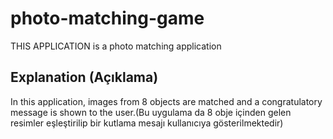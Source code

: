 # photo-matching-game
THIS APPLICATION is a photo matching application
## Explanation (Açıklama)
In this application, images from 8 objects are matched and a congratulatory message is shown to the user.(Bu uygulama da 8 obje içinden gelen resimler eşleştirilip bir kutlama mesajı kullanıcıya gösterilmektedir)